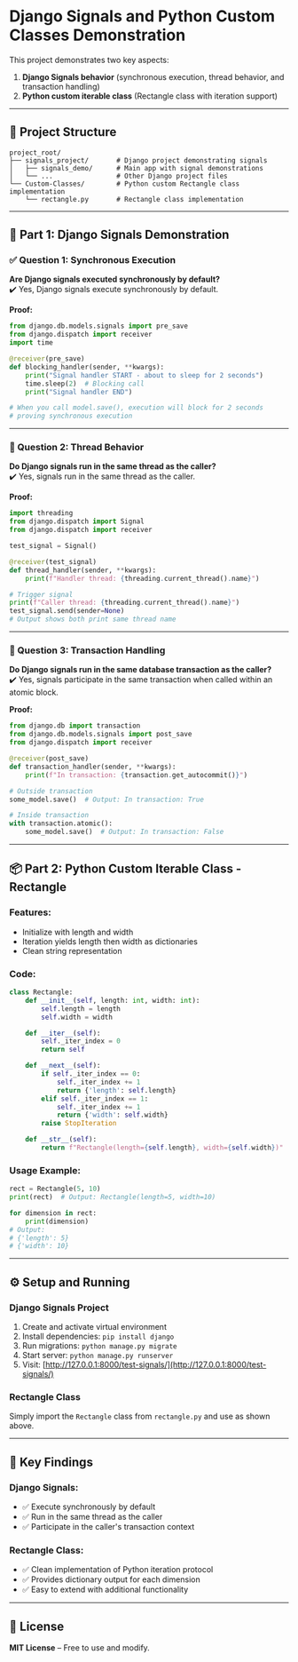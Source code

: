 # Django Signals and Python Custom Classes Demonstration

This project demonstrates two key aspects:

1. **Django Signals behavior** (synchronous execution, thread behavior, and transaction handling)  
2. **Python custom iterable class** (Rectangle class with iteration support)

---

## 📁 Project Structure

```
project_root/
├── signals_project/       # Django project demonstrating signals
│   ├── signals_demo/      # Main app with signal demonstrations
│   └── ...                # Other Django project files
└── Custom-Classes/        # Python custom Rectangle class implementation
    └── rectangle.py       # Rectangle class implementation
```

---

## 🧩 Part 1: Django Signals Demonstration

### ✅ Question 1: Synchronous Execution

**Are Django signals executed synchronously by default?**  
✔️ Yes, Django signals execute synchronously by default.

**Proof:**

```python
from django.db.models.signals import pre_save
from django.dispatch import receiver
import time

@receiver(pre_save)
def blocking_handler(sender, **kwargs):
    print("Signal handler START - about to sleep for 2 seconds")
    time.sleep(2)  # Blocking call
    print("Signal handler END")

# When you call model.save(), execution will block for 2 seconds
# proving synchronous execution
```

---

### 🧵 Question 2: Thread Behavior

**Do Django signals run in the same thread as the caller?**  
✔️ Yes, signals run in the same thread as the caller.

**Proof:**

```python
import threading
from django.dispatch import Signal
from django.dispatch import receiver

test_signal = Signal()

@receiver(test_signal)
def thread_handler(sender, **kwargs):
    print(f"Handler thread: {threading.current_thread().name}")

# Trigger signal
print(f"Caller thread: {threading.current_thread().name}")
test_signal.send(sender=None)
# Output shows both print same thread name
```

---

### 🔁 Question 3: Transaction Handling

**Do Django signals run in the same database transaction as the caller?**  
✔️ Yes, signals participate in the same transaction when called within an atomic block.

**Proof:**

```python
from django.db import transaction
from django.db.models.signals import post_save
from django.dispatch import receiver

@receiver(post_save)
def transaction_handler(sender, **kwargs):
    print(f"In transaction: {transaction.get_autocommit()}")

# Outside transaction
some_model.save()  # Output: In transaction: True

# Inside transaction
with transaction.atomic():
    some_model.save()  # Output: In transaction: False
```

---

## 📦 Part 2: Python Custom Iterable Class - Rectangle

### Features:

- Initialize with length and width
- Iteration yields length then width as dictionaries
- Clean string representation

### Code:

```python
class Rectangle:
    def __init__(self, length: int, width: int):
        self.length = length
        self.width = width

    def __iter__(self):
        self._iter_index = 0
        return self

    def __next__(self):
        if self._iter_index == 0:
            self._iter_index += 1
            return {'length': self.length}
        elif self._iter_index == 1:
            self._iter_index += 1
            return {'width': self.width}
        raise StopIteration

    def __str__(self):
        return f"Rectangle(length={self.length}, width={self.width})"
```

### Usage Example:

```python
rect = Rectangle(5, 10)
print(rect)  # Output: Rectangle(length=5, width=10)

for dimension in rect:
    print(dimension)
# Output:
# {'length': 5}
# {'width': 10}
```

---

## ⚙️ Setup and Running

### Django Signals Project

1. Create and activate virtual environment  
2. Install dependencies: `pip install django`  
3. Run migrations: `python manage.py migrate`  
4. Start server: `python manage.py runserver`  
5. Visit: [http://127.0.0.1:8000/test-signals/](http://127.0.0.1:8000/test-signals/)

### Rectangle Class

Simply import the `Rectangle` class from `rectangle.py` and use as shown above.

---

## 📌 Key Findings

### Django Signals:
- ✅ Execute synchronously by default  
- ✅ Run in the same thread as the caller  
- ✅ Participate in the caller's transaction context  

### Rectangle Class:
- ✅ Clean implementation of Python iteration protocol  
- ✅ Provides dictionary output for each dimension  
- ✅ Easy to extend with additional functionality  

---

## 📄 License

**MIT License** – Free to use and modify.
